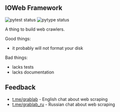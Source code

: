 ## IOWeb Framework

![pytest status](https://github.com/lorien/ioweb/workflows/pytest/badge.svg)
![pytype status](https://github.com/lorien/ioweb/workflows/pytype/badge.svg)

A thing to build web crawlers.

Good things:

 * it probably will not format your disk

Bad things:

 * lacks tests
 * lacks documentation

## Feedback

 * [t.me/grablab](https://t.me/grablab) - English chat about web scraping
 * [t.me/grablab_ru](https://t.me/grablab_ru) - Russian chat about web scraping
